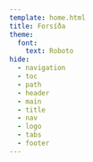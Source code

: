 ```yaml
---
template: home.html
title: Forsíða
theme:
  font:
    text: Roboto
hide:
  - navigation
  - toc
  - path
  - header
  - main
  - title
  - nav
  - logo
  - tabs
  - footer
---
```

#